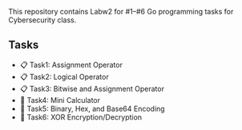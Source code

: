 This repository contains Labw2 for #1–#6 Go programming tasks for Cybersecurity class.
## Tasks
- 📋 Task1: Assignment Operator
- 📋 Task2: Logical Operator
- 📋 Task3: Bitwise and Assignment Operator
- 🧮 Task4: Mini Calculator
- 🧬 Task5: Binary, Hex, and Base64 Encoding
- 🔐 Task6: XOR Encryption/Decryption
